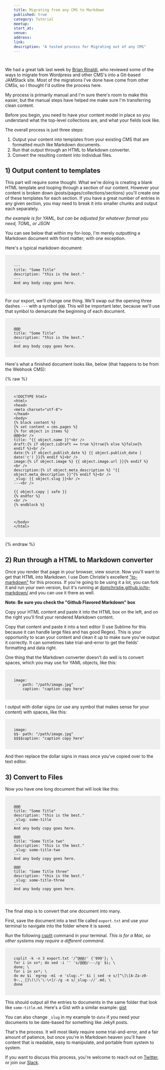 ```yaml
---
title: Migrating from any CMS to Markdown
published: true
category: Tutorial
meetup:
start_at:
venue:
address:
link:
description: "A tested process for Migrating out of any CMS"
---
```


We had a great talk last week by [Brian Rinaldi](https://www.youtube.com/watch?v=XjPZWh9oV7E&t=412s), who reviewed some of the ways to migrate from Wordpress and other CMS's into a Git-based JAMStack site. Most of the migrations I've done have come from other CMSs, so I thought I'd outline the process here.

My process is primarily manual and I'm sure there's room to make this easier, but the manual steps have helped me make sure I'm transferring clean content.

Before you begin, you need to have your content model in place so you understand what the top-level collections  are, and what your fields look like.

The overall process is just three steps:

1) Output your content into templates from your existing CMS that are formatted much like Markdown documents.
2) Run that output through an HTML to Markdown converter.
3) Convert the resulting content into individual files.


## 1) Output content to templates

This part will require some thought. What we're doing is creating a blank HTML template and looping through a section of our content. However your content is broken down (posts/pages/collections/sections) you'll create one of these templates for each section. If you have a great number of entries in any given section, you may need to break it into smaller chunks and output each separately.

_the example is for YAML, but can be adjusted for whatever format you need, TOML, or JSON_


You can see below that within my for-loop, I'm merely outputting a Markdown document with front matter; with one exception.

Here's a typical markdown document:

```
---
title: "Some Title"
description: "this is the best."
---
And any body copy goes here.
```


For our export, we'll change one thing. We'll swap out the opening three dashes `---` with a symbol `@@@`. This will be important later, because we'll use that symbol to demarcate the beginning of each document.

```
@@@
title: "Some Title"
description: "this is the best."
---
And any body copy goes here.
```

Here's what a finished document looks like, below (that happens to be from the Webhook CMS):

{% raw %}
```
<!DOCTYPE html>
<html>
<head>
<meta charset="utf-8">
</head>
<body>
{% block content %}
{% set content = cms.pages %}
{% for object in items %}
@@@<br />
title: "{{ object.name }}"<br />
draft:{% if object.isDraft == true %}true{% else %}false{% endif %}<br />
date:{% if object.publish_date %} {{ object.publish_date | date('c') }}{% endif %}<br />
image:{% if object.image %} {{ object.image.url }}{% endif %}<br />
description:{% if object.meta_description %} "{{ object.meta_description }}"{% endif %}<br />
_slug: {{ object.slug }}<br />
---<br />

{{ object.copy | safe }}
{% endfor %}
<br />
{% endblock %}



</body>
</html>
```
{% endraw %}

## 2) Run through a HTML to Markdown converter

Once you render that page in your browser, view source. Now you'll want to get that HTML into Markdown. I use Dom Christie's excellent ["to-markdown"](https://github.com/domchristie/to-markdown) for this process. If you're going to be using it a lot, you can fork it and run your own version, but it's running at [domchristie.github.io/to-markdown/](http://domchristie.github.io/to-markdown/) and you can use it there as well.

**Note: Be sure you check the "Github Flavored Markdown" box**

Copy your HTML content and paste it into the HTML box on the left, and on the right you'll find your rendered Markdown content.

Copy that content and paste it into a text editor (I use Sublime for this because it can handle large files and has good Regex).  This is your opportunity to scan your content and clean it up to make sure you've output it correctly. It can sometimes take trial-and-error to get the fields' formatting and data right.

One thing that the Markdown converter doesn't do well is to convert spaces, which you may use for YAML objects, like this:

```
image:
  - path: "/path/image.jpg"
    caption: "caption copy here"
```

I output with dollar signs (or use any symbol that makes sense for your content) with spaces, like this:

```
image:
$$- path: "/path/image.jpg"
$$$$caption: "caption copy here"
```

And then replace the dollar signs in mass once you've copied over to the text editor.

## 3) Convert to Files

Now you have one long document that will look like this:

```
@@@
title: "Some Title"
description: "this is the best."
_slug: some-title
---
And any body copy goes here.

@@@
title: "Some Title two"
description: "this is the best."
_slug: some-title-two
---
And any body copy goes here.

@@@
title: "Some Title three"
description: "this is the best."
_slug: some-title-three
---
And any body copy goes here.


```

The final step is to convert that one document into many.

First, save the document into a text file called `export.txt` and use your terminal to navigate into the folder where it is saved.

Run the following [csplit](http://man7.org/linux/man-pages/man1/csplit.1.html) command in your terminal. _This is for a Mac, so other systems may require a different command_.

```
csplit -k -n 3 export.txt '/^@@@/' {'999'}; \
for i in xx*; do sed -i '' 's/@@@/---/g' $i; \
done; \
for i in xx*; \
do mv $i `egrep -m1 -e 'slug:.*' $i | sed -e s/[^\]\[A-Za-z0-9~.,_{}\(\)\'\-\+]/-/g -e s/_slug--//`.md; \
done
```

This should output all the entries to documents in the same folder that look like `some-title.md`. Here's a Gist with a similar example: [gist](https://gist.github.com/budparr/d929f3d662baa341fb843cd36e3dfe04)

You can also change `_slug` in my example to `date` if you need your documents to be date-based for something like Jekyll posts.

That's the process. It will most likely require some trial-and-error, and a fair amount of patience, but once you're in Markdown heaven you'll have content that is readable, easy to manipulate, and portable from system to system.

If you want to discuss this process, you're welcome to reach out on [Twitter](https://twitter.com/thenewdynamic), or join our [Slack](/slack/).


<style>
pre  {
  background-color: #eee;
  padding: 2em;
  max-width: 100%;

}
article {
  overflow: hidden;
}
</style>
